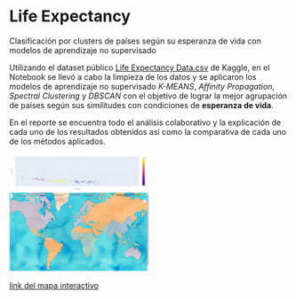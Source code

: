# Life Expectancy
Clasificación por clusters de países según su  esperanza de vida con modelos de aprendizaje no supervisado

Utilizando el dataset público [Life Expectancy Data.csv](https://www.kaggle.com/datasets/kumarajarshi/life-expectancy-who) de Kaggle, en el Notebook se llevó a cabo la limpieza de los datos y se aplicaron los modelos de aprendizaje no supervisado *K-MEANS*, *Affinity Propagation*, *Spectral Clustering* y *DBSCAN* con el objetivo de lograr la mejor agrupación de países según sus similitudes con condiciones de **esperanza de vida**.

En el reporte se encuentra todo el análisis colaborativo y la explicación de cada uno de los resultados obtenidos así como la comparativa de cada uno de los métodos aplicados. 

<img src="/images/Kmeans_g.png" height=50% width=50% >

<img src="/images/KMEANS_map.png" height=50% width=50% >

[link del mapa interactivo](https://e6lifenosupervisado.netlify.app/)
